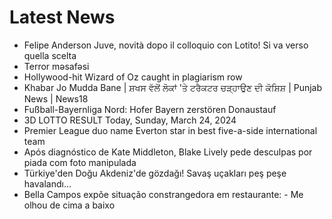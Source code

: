 # Latest News
-  Felipe Anderson Juve, novità dopo il colloquio con Lotito! Si va verso quella scelta
-  Terror məsafəsi
-  Hollywood-hit Wizard of Oz caught in plagiarism row
-  Khabar Jo Mudda Bane | ਸ਼ਖਸ ਵੱਲੋਂ ਲੋਕਾਂ 'ਤੇ ਟਰੈਕਟਰ ਚੜ੍ਹਾਉਣ ਦੀ ਕੋਸ਼ਿਸ਼ | Punjab News | News18
-  Fußball-Bayernliga Nord: Hofer Bayern zerstören Donaustauf
-  3D LOTTO RESULT Today, Sunday, March 24, 2024
-  Premier League duo name Everton star in best five-a-side international team
-  Após diagnóstico de Kate Middleton, Blake Lively pede desculpas por piada com foto manipulada
-  Türkiye'den Doğu Akdeniz'de gözdağı! Savaş uçakları peş peşe havalandı...
-  Bella Campos expõe situação constrangedora em restaurante: - Me olhou de cima a baixo
